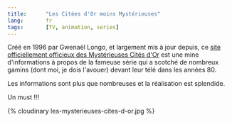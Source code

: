 ```yaml
---
title:      "Les Citées d'Or moins Mystérieuses"
lang:       fr
tags:       [TV, animation, series]
---
```



Créé en 1996 par Gwenaël Longo, et largement mis à jour depuis, ce [site officiellement officieux des Mystérieuses Cités d'Or](http://www.citesdor.com/) est une mine d'informations à propos de la fameuse série qui a scotché de nombreux gamins (dont moi, je dois l'avouer) devant leur télé dans les années 80.

Les informations sont plus que nombreuses et la réalisation est splendide.

Un must !!!

{% cloudinary les-mysterieuses-cites-d-or.jpg %}
